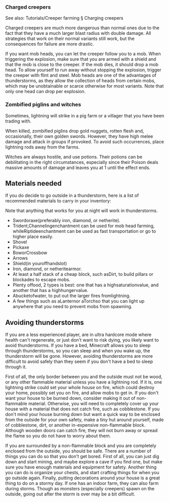 ### Charged creepers
See also: Tutorials/Creeper farming § Charging creepers

Charged creepers are much more dangerous than normal ones due to the fact that they have a much larger blast radius with double damage. All strategies that work on their normal variants still work, but the consequences for failure are more drastic.

If you want mob heads, you can let the creeper follow you to a mob. When triggering the explosion, make sure that you are armed with a shield and that the mob is close to the creeper. If the mob dies, it should drop a mob head. To allow yourself to run away without stopping the explosion, trigger the creeper with flint and steel. Mob heads are one of the advantages of thunderstorms, as they allow the collection of heads from certain mobs, which may be unobtainable or scarce otherwise for most variants. Note that only one head can drop per explosion.

### Zombified piglins and witches
Sometimes, lightning will strike in a pig farm or a villager that you have been trading with.

When killed, zombified piglins drop gold nuggets, rotten flesh and, occasionally, their own golden swords. However, they have high melee damage and attack in groups if provoked. To avoid such occurrences, place lightning rods away from the farms.

Witches are always hostile, and use potions. Their potions can be debilitating in the right circumstances, especially since their Poison deals massive amounts of damage and leaves you at 1 until the effect ends.

## Materials needed
If you do decide to go outside in a thunderstorm, here is a list of recommended materials to carry in your inventory:

Note that anything that works for you at night will work in thunderstorms.

- Swordoraxe(preferably iron, diamond, or netherite).
- Trident,Channelingenchantment can be used for mob head farming, whileRiptideenchantment can be used as fast transportation or go to higher place easily.
- Shovel
- Pickaxe
- BoworCrossbow
- Arrows
- Shield(in youroffhandslot)
- Iron, diamond, or netheritearmor.
- At least a half stack of a cheap block, such asDirt, to build pillars or blockades to escape mobs.
- Plenty offood, 2 types is best: one that has a highsaturationvalue, and another that has a highhungervalue.
- Abucketofwater, to put out the larger fires fromlightning.
- A few things such as aLanternor aTorchso that you can light up anywhere that you need to prevent mobs from spawning.

## Avoiding thunderstorms
If you are a less experienced player, are in ultra hardcore mode where health can't regenerate, or just don't want to risk dying, you likely want to avoid thunderstorms. If you have a bed, Minecraft allows you to sleep through thunderstorms, so you can sleep and when you wake up, the thunderstorm will be gone. However, avoiding thunderstorms are more difficult to avoid safely than they seem if you don't have a bed to sleep through it.

First of all, the only border between you and the outside must not be wood, or any other flammable material unless you have a lightning rod. If it is, one lightning strike could set your whole house on fire, which could destroy your home, possibly set you on fire, and allow mobs to get in. If you don't want your house to be burned down, consider making it out of non-flammable material. Otherwise, you will need to completely cover up your house with a material that does not catch fire, such as cobblestone. If you don't mind your house burning down but want a quick way to be enclosed from the outside for your own safety, make a tiny hut around yourself, made of cobblestone, dirt, or another in-expensive non-flammable block. Although wooden doors can catch fire, they will not burn away or spread the flame so you do not have to worry about them.

If you are surrounded by a non-flammable block and you are completely enclosed from the outside, you should be safe. There are a number of things you can do so that you don't get bored. First of all, you can just dig down and start mining, and maybe explore a cave if you find one, but make sure you have enough materials and equipment for safety. Another thing you can do is organize your chests, and start crafting things for when you go outside again. Finally, putting decorations around your house is a great thing to do on a stormy day. If one has an indoor farm, they can also farm during storms. Though as monsters (especially creepers) spawn on the outside, going out after the storm is over may be a bit difficult.



